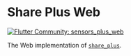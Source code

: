 # Share Plus Web

[![Flutter Community: sensors_plus_web](https://fluttercommunity.dev/_github/header/share_plus_web)](https://github.com/fluttercommunity/community)


The Web implementation of [`share_plus`](https://pub.dev/packages/share_plus).
